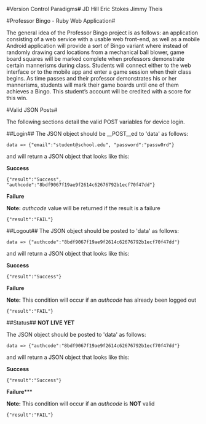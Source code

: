 #Version Control Paradigms#
JD Hill
Eric Stokes
Jimmy Theis

#Professor Bingo - Ruby Web Application#

The general idea of the Professor Bingo project is as follows: an application consisting of a web service with a usable web front-end, as well as a mobile Android application will provide a sort of Bingo variant where instead of randomly drawing card locations from a mechanical ball blower, game board squares will be marked complete when professors demonstrate certain mannerisms during class. Students will connect either to the web interface or to the mobile app and enter a game session when their class begins. As time passes and their professor demonstrates his or her mannerisms, students will mark their game boards until one of them achieves a Bingo. This student’s account will be credited with a score for this win.

#Valid JSON Posts#

The following sections detail the valid POST variables for device login.

##Login##
The JSON object should be __POST__ed to 'data' as follows:

    data => {"email":"student@school.edu", "password":"passw0rd"}

and will return a JSON object that looks like this:

__Success__

    {"result":"Success", "authcode":"8bdf9067f19ae9f2614c62676792b1ecf70f47dd"}

__Failure__

__Note:__ _authcode_ value will be returned if the result is a failure

    {"result":"FAIL"}


##Logout##
The JSON object should be posted to 'data' as follows:

    data => {"authcode":"8bdf9067f19ae9f2614c62676792b1ecf70f47dd"}

and will return a JSON object that looks like this:

__Success__

    {"result":"Success"}

__Failure__

__Note:__ This condition will occur if an _authcode_ has already been logged out 

    {"result":"FAIL"}
    
##Status##
**NOT LIVE YET**

The JSON object should be posted to 'data' as follows:

    data => {"authcode":"8bdf9067f19ae9f2614c62676792b1ecf70f47dd"}

and will return a JSON object that looks like this:

__Success__

    {"result":"Success"}

__Failure__\*\*\*

__Note:__ This condition will occur if an _authcode_ is __NOT__ valid

    {"result":"FAIL"}
